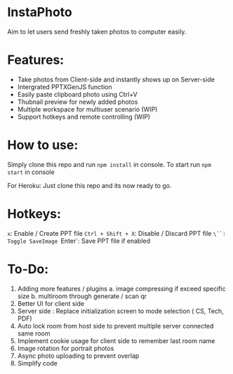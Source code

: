 # **InstaPhoto**
Aim to let users send freshly taken photos to computer easily.


# Features:
- Take photos from Client-side and instantly shows up on Server-side
- Intergrated PPTXGenJS function
- Easily paste clipboard photo using Ctrl+V
- Thubnail preview for newly added photos 
- Multiple workspace for multiuser scenario (WIP)
- Support hotkeys and remote controlling (WIP)

# How to use:

Simply clone this repo and run `npm install` in console.
To start run `npm start` in console

For Heroku:
Just clone this repo and its now ready to go. 

# Hotkeys:

`x`: Enable / Create PPT file 
`Ctrl + Shift + X`: Disable / Discard PPT file
`\``: Toggle SaveImage
`Enter`: Save PPT file if enabled


# To-Do:
 1. Adding more features / plugins
	a. image compressing if exceed specific size
	b. multiroom through generate / scan qr
 2. Better UI for client side
 3. Server side : Replace initialization screen to mode selection ( CS, Tech, PDF)
 4. Auto lock room from host side to prevent multiple server connected same room
 5. Implement cookie usage for client side to remember last room name
 6. Image rotation for portrait photos
 7. Async photo uploading to prevent overlap
 99. Simplify code
